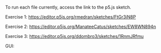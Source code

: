 To run each file currently, access the link to the p5.js sketch.

Exercise 1:
https://editor.p5js.org/rmedran/sketches/FtGr3iN8P

Exercise 2:
https://editor.p5js.org/ManateeCatus/sketches/EW8WN894n

Exercise 3:
https://editor.p5js.org/ddombro3/sketches/1RnmJRfmu

GUI:

